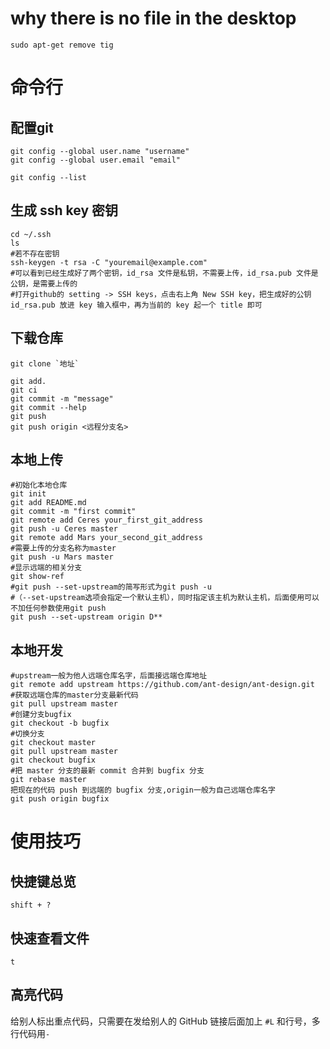 
# why there is no file in the desktop

	sudo apt-get remove tig
	
# 命令行
## 配置git

	git config --global user.name "username"
	git config --global user.email "email"
	
	git config --list


## 生成 ssh key 密钥

	cd ~/.ssh
	ls
	#若不存在密钥
	ssh-keygen -t rsa -C "youremail@example.com"
	#可以看到已经生成好了两个密钥，id_rsa 文件是私钥，不需要上传，id_rsa.pub 文件是公钥，是需要上传的
	#打开github的 setting -> SSH keys，点击右上角 New SSH key，把生成好的公钥 id_rsa.pub 放进 key 输入框中，再为当前的 key 起一个 title 即可

## 下载仓库

	git clone `地址`
	
	git add.
	git ci
	git commit -m "message"
	git commit --help
	git push 
	git push origin <远程分支名>
	
## 本地上传

	#初始化本地仓库
	git init 
	git add README.md 
	git commit -m "first commit"
	git remote add Ceres your_first_git_address
	git push -u Ceres master
	git remote add Mars your_second_git_address
	#需要上传的分支名称为master
	git push -u Mars master
	#显示远端的相关分支
	git show-ref
	#git push --set-upstream的简写形式为git push -u
	#（--set-upstream选项会指定一个默认主机），同时指定该主机为默认主机，后面使用可以不加任何参数使用git push
	git push --set-upstream origin D**

## 本地开发

	#upstream一般为他人远端仓库名字，后面接远端仓库地址
	git remote add upstream https://github.com/ant-design/ant-design.git
	#获取远端仓库的master分支最新代码
	git pull upstream master
	#创建分支bugfix
	git checkout -b bugfix
	#切换分支
	git checkout master
	git pull upstream master
	git checkout bugfix
	#把 master 分支的最新 commit 合并到 bugfix 分支
	git rebase master
	把现在的代码 push 到远端的 bugfix 分支,origin一般为自己远端仓库名字
	git push origin bugfix

# 使用技巧
## 快捷键总览 
```shift + ? ```
## 快速查看文件 
```t ```
## 高亮代码
给别人标出重点代码，只需要在发给别人的 GitHub 链接后面加上 ```#L``` 和行号，多行代码用```-```


	
	
